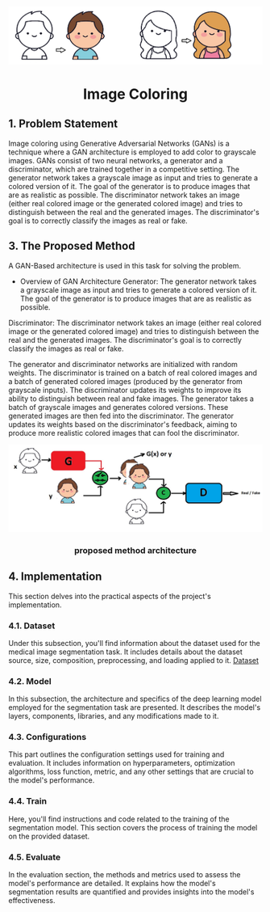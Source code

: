

<div align="center">
    <img src="title.jpg" alt="Logo" >
<h1 align="center"> Image Coloring</h1>
</div>


## 1. Problem Statement
Image coloring using Generative Adversarial Networks (GANs) is a technique where a GAN architecture is employed to add color to grayscale images. GANs consist of two neural networks, a generator and a discriminator, which are trained together in a competitive setting. The generator network takes a grayscale image as input and tries to generate a colored version of it. The goal of the generator is to produce images that are as realistic as possible. The discriminator network takes an image (either real colored image or the generated colored image) and tries to distinguish between the real and the generated images. The discriminator's goal is to correctly classify the images as real or fake.

## 3. The Proposed Method
A GAN-Based architecture is used in this task for solving the problem. 

- Overview of GAN Architecture
Generator: The generator network takes a grayscale image as input and tries to generate a colored version of it. The goal of the generator is to produce images that are as realistic as possible.

Discriminator: The discriminator network takes an image (either real colored image or the generated colored image) and tries to distinguish between the real and the generated images. The discriminator's goal is to correctly classify the images as real or fake.

The generator and discriminator networks are initialized with random weights. The discriminator is trained on a batch of real colored images and a batch of generated colored images (produced by the generator from grayscale inputs). The discriminator updates its weights to improve its ability to distinguish between real and fake images. The generator takes a batch of grayscale images and generates colored versions. These generated images are then fed into the discriminator. The generator updates its weights based on the discriminator's feedback, aiming to produce more realistic colored images that can fool the discriminator.

<div align="center">
    <img src="model.jpg" alt="Logo" >
<h3 align="center"> proposed method architecture</h3>
</div>

## 4. Implementation
This section delves into the practical aspects of the project's implementation.

### 4.1. Dataset
Under this subsection, you'll find information about the dataset used for the medical image segmentation task. It includes details about the dataset source, size, composition, preprocessing, and loading applied to it.
[Dataset](https://www.kaggle.com/competitions/uw-madison-gi-tract-image-segmentation/data)

### 4.2. Model
In this subsection, the architecture and specifics of the deep learning model employed for the segmentation task are presented. It describes the model's layers, components, libraries, and any modifications made to it.

### 4.3. Configurations
This part outlines the configuration settings used for training and evaluation. It includes information on hyperparameters, optimization algorithms, loss function, metric, and any other settings that are crucial to the model's performance.

### 4.4. Train
Here, you'll find instructions and code related to the training of the segmentation model. This section covers the process of training the model on the provided dataset.

### 4.5. Evaluate
In the evaluation section, the methods and metrics used to assess the model's performance are detailed. It explains how the model's segmentation results are quantified and provides insights into the model's effectiveness.

